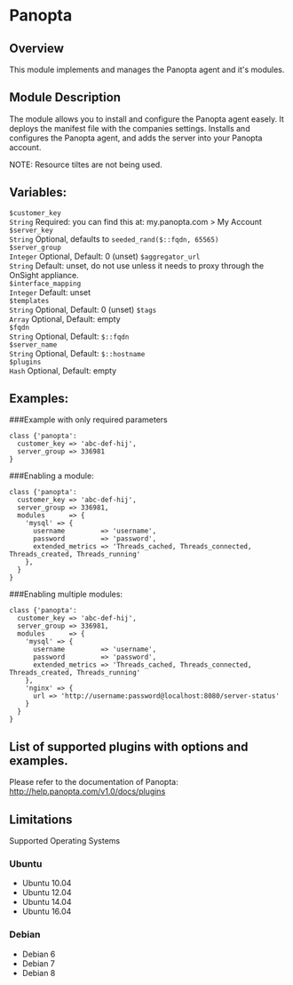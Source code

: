 # Panopta


## Overview

This module implements and manages the Panopta agent and it's modules.

## Module Description

The module allows you to install and configure the Panopta agent easely.
It deploys the manifest file with the companies settings.
Installs and configures the Panopta agent, and adds the server into your Panopta account.

NOTE: Resource tiltes are not being used.

## Variables:
`$customer_key`  
`String` Required: you can find this at: my.panopta.com > My Account  
`$server_key`  
`String` Optional, defaults to `seeded_rand($::fqdn, 65565)`  
`$server_group`  
`Integer` Optional, Default: 0 (unset)
`$aggregator_url`  
`String` Default: unset, do not use unless it needs to proxy through the OnSight appliance.  
`$interface_mapping`  
`Integer` Default: unset  
`$templates`  
`String` Optional, Default: 0 (unset)
`$tags`  
`Array` Optional, Default: empty  
`$fqdn`  
`String` Optional, Default: `$::fqdn`  
`$server_name`  
`String` Optional, Default: `$::hostname`  
`$plugins`  
`Hash` Optional, Default: empty

## Examples:
###Example with only required parameters
```puppet
class {'panopta':
  customer_key => 'abc-def-hij',
  server_group => 336981
}
```

###Enabling a module:
```puppet
class {'panopta':
  customer_key => 'abc-def-hij',
  server_group => 336981,
  modules      => {
    'mysql' => {
      username         => 'username',
      password         => 'password',
      extended_metrics => 'Threads_cached, Threads_connected, Threads_created, Threads_running'
    },
  }
}
```

###Enabling multiple modules:
```puppet
class {'panopta':
  customer_key => 'abc-def-hij',
  server_group => 336981,
  modules      => {
    'mysql' => {
      username         => 'username',
      password         => 'password',
      extended_metrics => 'Threads_cached, Threads_connected, Threads_created, Threads_running'
    },
    'nginx' => {
      url => 'http://username:password@localhost:8080/server-status'
    }
  }
}
```

## List of supported plugins with options and examples.
Please refer to the documentation of Panopta: http://help.panopta.com/v1.0/docs/plugins

## Limitations
Supported Operating Systems

### Ubuntu
* Ubuntu 10.04
* Ubuntu 12.04
* Ubuntu 14.04
* Ubuntu 16.04

### Debian
* Debian 6
* Debian 7
* Debian 8
